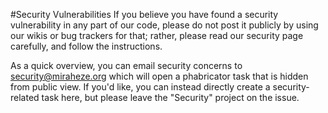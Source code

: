 #Security Vulnerabilities
If you believe you have found a security vulnerability in any part of our code, please do not post it publicly by using our wikis or bug trackers for that; rather, please read our security page carefully, and follow the instructions.

As a quick overview, you can email security concerns to security@miraheze.org which will open a phabricator task that is hidden from public view. If you'd like, you can instead directly create a security-related task here, but please leave the "Security" project on the issue.
